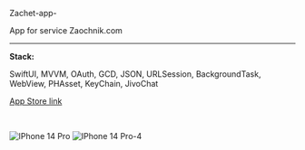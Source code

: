 <p>Zachet-app-</p>
<p>App for service Zaochnik.com&nbsp;</p>
<hr>
<p><strong>Stack:</strong></p>
<p>SwiftUI, MVVM, OAuth, GCD, JSON, URLSession, BackgroundTask, WebView, PHAsset, KeyChain, JivoChat</p>
<p><a href="https://apps.apple.com/by/app/zachet-помощь-студентам/id6468885323" target="_blank" rel="noopener noreferrer">App Store link </a></p>&nbsp;&nbsp;<p></p>


![IPhone 14 Pro](https://github.com/thelast27/Zachet-app-/assets/102671476/3d9befdc-be1e-4c6f-a169-a16d45cbe19d) ![IPhone 14 Pro-4](https://github.com/thelast27/Zachet-app-/assets/102671476/a38d9b58-9539-43f3-a0f6-a3ab6ff50ec4) 



